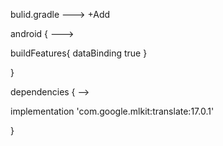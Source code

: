 bulid.gradle ---> +Add

android { --->

 buildFeatures{
        dataBinding true
    }
    
}

dependencies { -->

  implementation 'com.google.mlkit:translate:17.0.1'

}
